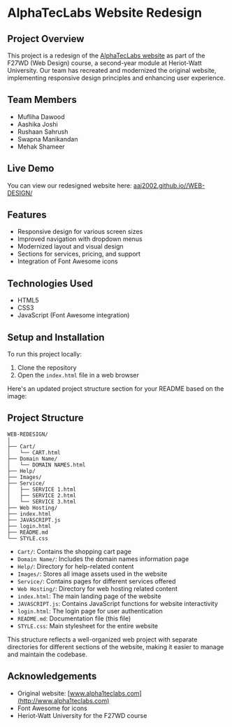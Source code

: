 # AlphaTecLabs Website Redesign

## Project Overview
This project is a redesign of the [AlphaTecLabs website](http://www.alpha1teclabs.com) as part of the F27WD (Web Design) course, a second-year module at Heriot-Watt University. Our team has recreated and modernized the original website, implementing responsive design principles and enhancing user experience.

## Team Members
- Mufliha Dawood
- Aashika Joshi
- Rushaan Sahrush
- Swapna Manikandan
- Mehak Shameer

## Live Demo
You can view our redesigned website here: [aaj2002.github.io//WEB-DESIGN/](https://aaj2002.github.io//WEB-DESIGN/)

## Features
- Responsive design for various screen sizes
- Improved navigation with dropdown menus
- Modernized layout and visual design
- Sections for services, pricing, and support
- Integration of Font Awesome icons

## Technologies Used
- HTML5
- CSS3
- JavaScript (Font Awesome integration)

## Setup and Installation
To run this project locally:
1. Clone the repository
2. Open the `index.html` file in a web browser

Here's an updated project structure section for your README based on the image:

## Project Structure

```
WEB-REDESIGN/
│
├── Cart/
│   └── CART.html
├── Domain Name/
│   └── DOMAIN NAMES.html
├── Help/
├── Images/
├── Service/
│   ├── SERVICE 1.html
│   ├── SERVICE 2.html
│   └── SERVICE 3.html
├── Web Hosting/
├── index.html
├── JAVASCRIPT.js
├── login.html
├── README.md
└── STYLE.css
```

- `Cart/`: Contains the shopping cart page
- `Domain Name/`: Includes the domain names information page
- `Help/`: Directory for help-related content
- `Images/`: Stores all image assets used in the website
- `Service/`: Contains pages for different services offered
- `Web Hosting/`: Directory for web hosting related content
- `index.html`: The main landing page of the website
- `JAVASCRIPT.js`: Contains JavaScript functions for website interactivity
- `login.html`: The login page for user authentication
- `README.md`: Documentation file (this file)
- `STYLE.css`: Main stylesheet for the entire website

This structure reflects a well-organized web project with separate directories for different sections of the website, making it easier to manage and maintain the codebase.

## Acknowledgements
- Original website: [www.alpha1teclabs.com](http://www.alpha1teclabs.com)
- Font Awesome for icons
- Heriot-Watt University for the F27WD course
